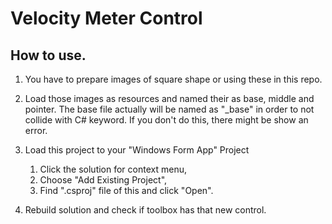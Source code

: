 # Velocity Meter Control


## How to use.

1. You have to prepare images of square shape or using these in this repo.

2. Load those images as resources and named their as base, middle and pointer.
The base file actually will be named as "\_base" in order to not collide with C# keyword.
If you don't do this, there might be show an error.

3. Load this project to your "Windows Form App" Project
    1. Click the solution for context menu,
    2. Choose "Add Existing Project",
    3. Find ".csproj" file of this and click "Open".

4. Rebuild solution and check if toolbox has that new control.

